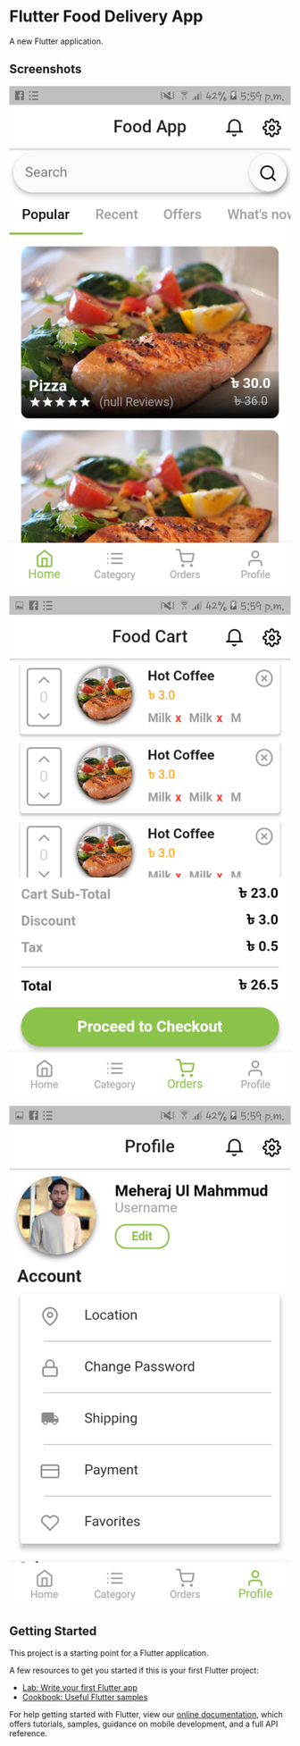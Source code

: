 # Flutter Food Delivery App

A new Flutter application.

## Screenshots
![HomePage](/screenshots/ss1.png?raw=true "Optional Title")


![Order Page](/screenshots/ss2.png?raw=true "Optional Title")


![Profile Page](/screenshots/ss3.png?raw=true "Optional Title")

## Getting Started

This project is a starting point for a Flutter application.

A few resources to get you started if this is your first Flutter project:

- [Lab: Write your first Flutter app](https://flutter.dev/docs/get-started/codelab)
- [Cookbook: Useful Flutter samples](https://flutter.dev/docs/cookbook)

For help getting started with Flutter, view our
[online documentation](https://flutter.dev/docs), which offers tutorials,
samples, guidance on mobile development, and a full API reference.
